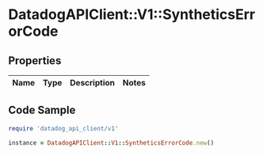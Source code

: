 # DatadogAPIClient::V1::SyntheticsErrorCode

## Properties

| Name | Type | Description | Notes |
| ---- | ---- | ----------- | ----- |

## Code Sample

```ruby
require 'datadog_api_client/v1'

instance = DatadogAPIClient::V1::SyntheticsErrorCode.new()
```

